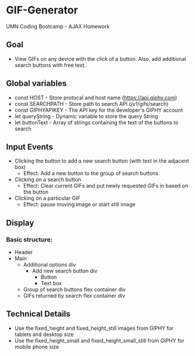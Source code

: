 # GIF-Generator
UMN Coding Bootcamp - AJAX Homework

## Goal
* View GIFs on any device with the click of a button.  Also, add additional search buttons with free text.

## Global variables
* const HOST - Store protocal and host name (https://api.giphy.com)
* const SEARCHPATH - Store path to search API (/v1/gifs/search)
* const GIPHYAPIKEY - The API key for the developer's GIPHY account
* let queryString - Dynamic variable to store the query String
* let buttonText - Array of strings containing the text of the buttons to search

## Input Events
* Clicking the button to add a new search button (with text in the adjacent box)
    * Effect: Add a new button to the group of search buttons
* Clicking on a search button 
    * Effect: Clear current GIFs and put newly requested GIFs in based on the button
* Clicking on a particular GIF
    * Effect: pause moving image or start still image

## Display
### Basic structure:
* Header
* Main
    * Additional options div
        * Add new search button div
            * Button
            * Text box
    * Group of search buttons flex container div
    * GIFs returned by search flex container div

## Technical Details
* Use the fixed_height and fixed_height_still images from GIPHY for tablets and desktop size
* Use the fixed_height_small and fixed_height_small_still from GIPHY for mobile phone size
